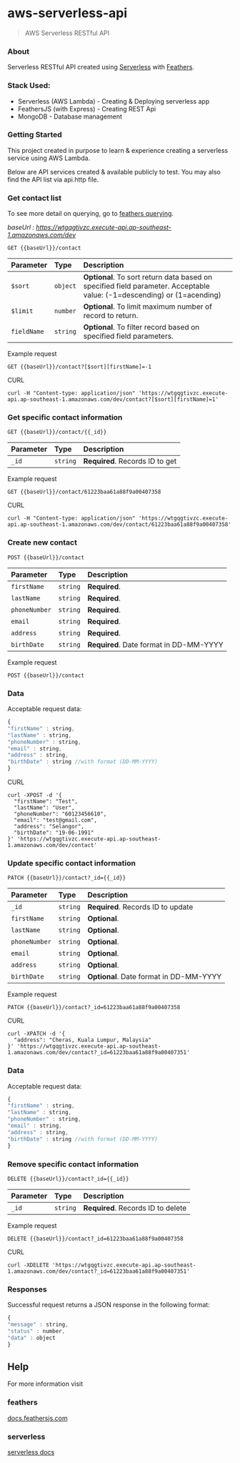 # aws-serverless-api

> AWS Serverless RESTful API

### About

Serverless RESTful API created using [Serverless](https://www.serverless.com/framework/docs/getting-started) with [Feathers](http://feathersjs.com).
  



### Stack Used:

- Serverless (AWS Lambda) - Creating & Deploying serverless app
- FeathersJS (with Express) - Creating REST Api
- MongoDB - Database management

 



### Getting Started

This project created in purpose to learn & experience creating a serverless service using AWS Lambda.

Below are API services created & available publicly to test. You may also find the API list via api.http file.




### Get contact list

To see more detail on querying, go to [feathers querying](https://docs.feathersjs.com/api/databases/querying.html).



_baseUrl : https://wtgqgtivzc.execute-api.ap-southeast-1.amazonaws.com/dev_

```http
GET {{baseUrl}}/contact
```
| Parameter | Type | Description |
| :--- | :--- | :--- |
| `$sort` | `object` | **Optional**. To sort return data based on specified field parameter. Acceptable value: (-1=descending) or (1=acending) |
| `$limit` | `number` | **Optional**. To limit maximum number of record to return. |
| `fieldName` | `string` | **Optional**. To filter record based on specified field parameters. |


Example request
```http
GET {{baseUrl}}/contact?[$sort][firstName]=-1
```

CURL 
```
curl -H "Content-type: application/json" 'https://wtgqgtivzc.execute-api.ap-southeast-1.amazonaws.com/dev/contact?[$sort][firstName]=1'
```


### Get specific contact information

```http
GET {{baseUrl}}/contact/{{_id}}
```
| Parameter | Type | Description |
| :--- | :--- | :--- |
| `_id` | `string` | **Required**. Records ID to get |


Example request
```http
GET {{baseUrl}}/contact/61223baa61a88f9a00407358
```


CURL 
```
curl -H "Content-type: application/json" 'https://wtgqgtivzc.execute-api.ap-southeast-1.amazonaws.com/dev/contact/61223baa61a88f9a00407358'
```



### Create new contact

```http
POST {{baseUrl}}/contact
```
| Parameter | Type | Description |
| :--- | :--- | :--- |
| `firstName` | `string` | **Required**. |
| `lastName` | `string` | **Required**. |
| `phoneNumber` | `string` | **Required**. |
| `email` | `string` | **Required**.  |
| `address` | `string` | **Required**. |
| `birthDate` | `string` | **Required**. Date format in DD-MM-YYYY |


Example request
```http
POST {{baseUrl}}/contact
```


### Data

Acceptable request data: 

```javascript
{
"firstName" : string,
"lastName" : string,
"phoneNumber" : string, 
"email" : string,
"address" : string,
"birthDate" : string //with format (DD-MM-YYYY)
}
```

CURL
```
curl -XPOST -d '{
  "firstName": "Test",
  "lastName": "User",
  "phoneNumber": "60123456610",
  "email": "test@gmail.com",
  "address": "Selangor",
  "birthDate": "19-06-1991"
}' 'https://wtgqgtivzc.execute-api.ap-southeast-1.amazonaws.com/dev/contact'
```




### Update specific contact information

```http
PATCH {{baseUrl}}/contact?_id={{_id}}
```
| Parameter | Type | Description |
| :--- | :--- | :--- |
| `_id` | `string` | **Required**. Records ID to update |
| `firstName` | `string` | **Optional**. |
| `lastName` | `string` | **Optional**. |
| `phoneNumber` | `string` | **Optional**. |
| `email` | `string` | **Optional**.  |
| `address` | `string` | **Optional**. |
| `birthDate` | `string` | **Optional**. Date format in DD-MM-YYYY |


Example request
```http
PATCH {{baseUrl}}/contact?_id=61223baa61a88f9a00407358
```


CURL
```
curl -XPATCH -d '{
  "address": "Cheras, Kuala Lumpur, Malaysia"
}' 'https://wtgqgtivzc.execute-api.ap-southeast-1.amazonaws.com/dev/contact?_id=61223baa61a88f9a00407351'
```



### Data

Acceptable request data: 

```javascript
{
"firstName" : string,
"lastName" : string,
"phoneNumber" : string, 
"email" : string,
"address" : string,
"birthDate" : string //with format (DD-MM-YYYY)
}
```



### Remove specific contact information

```http
DELETE {{baseUrl}}/contact?_id={{_id}}
```
| Parameter | Type | Description |
| :--- | :--- | :--- |
| `_id` | `string` | **Required**. Records ID to delete |


Example request
```http
DELETE {{baseUrl}}/contact?_id=61223baa61a88f9a00407358
```

CURL
```
curl -XDELETE 'https://wtgqgtivzc.execute-api.ap-southeast-1.amazonaws.com/dev/contact?_id=61223baa61a88f9a00407351'
````




### Responses
Successful request returns a JSON response in the following format:
```javascript
{
"message" : string,
"status" : number,
"data" : object
}
```



## Help

For more information visit

### ****feathers****
[docs.feathersjs.com](http://docs.feathersjs.com)

### ****serverless****
[serverless docs](https://www.serverless.com/framework/docs/guides/)
